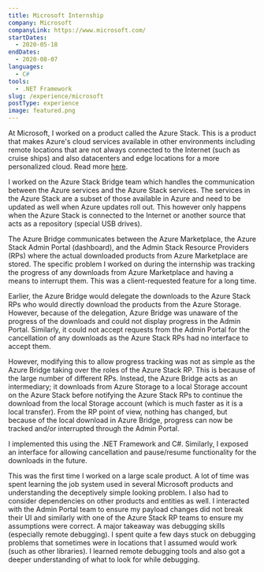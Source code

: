 ```yaml
---
title: Microsoft Internship
company: Microsoft
companyLink: https://www.microsoft.com/
startDates:
  - 2020-05-18
endDates:
  - 2020-08-07
languages:
  - C#
tools:
  - .NET Framework
slug: /experience/microsoft
postType: experience
image: featured.png
---
```


At Microsoft, I worked on a product called the Azure Stack. This is a product
that makes Azure's cloud services available in other environments including
remote locations that are not always connected to the Internet (such as
cruise ships) and also datacenters and edge locations for a more personalized
cloud. Read more
[here](https://azure.microsoft.com/en-in/overview/azure-stack/).

I worked on the Azure Stack Bridge team which handles the communication
between the Azure services and the Azure Stack services. The services in the
Azure Stack are a subset of those available in Azure and need to be updated
as well when Azure updates roll out. This however only happens when the Azure
Stack is connected to the Internet or another source that acts as a
repository (special USB drives).

The Azure Bridge communicates between the Azure Marketplace, the Azure Stack
Admin Portal (dashboard), and the Admin Stack Resource Providers (RPs) where
the actual downloaded products from Azure Marketplace are stored. The
specific problem I worked on during the internship was tracking the progress
of any downloads from Azure Marketplace and having a means to interrupt them.
This was a client-requested feature for a long time.

Earlier, the Azure Bridge would delegate the downloads to the Azure Stack RPs
who would directly download the products from the Azure Storage. However,
because of the delegation, Azure Bridge was unaware of the progress of the
downloads and could not display progress in the Admin Portal. Similarly, it
could not accept requests from the Admin Portal for the cancellation of any
downloads as the Azure Stack RPs had no interface to accept them.

However, modifying this to allow progress tracking was not as simple as the
Azure Bridge taking over the roles of the Azure Stack RP. This is because of
the large number of different RPs. Instead, the Azure Bridge acts as an
intermediary; it downloads from Azure Storage to a local Storage account on
the Azure Stack before notifying the Azure Stack RPs to continue the download
from the local Storage account (which is much faster as it is a local
transfer). From the RP point of view, nothing has changed, but because of the
local download in Azure Bridge, progress can now be tracked and/or
interrupted through the Admin Portal.

I implemented this using the .NET Framework and C#. Similarly, I exposed an
interface for allowing cancellation and pause/resume functionality for the
downloads in the future.

This was the first time I worked on a large scale product. A lot of time was
spent learning the job system used in several Microsoft products and
understanding the deceptively simple looking problem. I also had to consider
dependencies on other products and entities as well. I interacted with the
Admin Portal team to ensure my payload changes did not break their UI and
similarly with one of the Azure Stack RP teams to ensure my assumptions were
correct. A major takeaway was debugging skills (especially remote debugging).
I spent quite a few days stuck on debugging problems that sometimes were in
locations that I assumed would work (such as other libraries). I learned
remote debugging tools and also got a deeper understanding of what to look
for while debugging.
